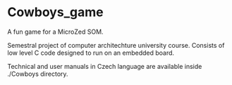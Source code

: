# Cowboys_game
A fun game for a MicroZed SOM.

Semestral project of computer architechture university course. 
Consists of low level C code designed to run on an embedded board.

Technical and user manuals in Czech language are available inside ./Cowboys directory.

